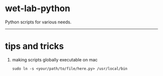 # wet-lab-python
Python scripts for various needs.

------
# tips and tricks
1. making scripts globally executable on mac
   ```
   sudo ln -s <your/path/to/file/here.py> /usr/local/bin
   ```

